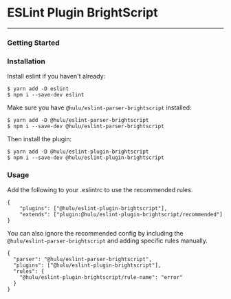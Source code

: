 # ESLint Plugin BrightScript
---

### Getting Started

### Installation
Install eslint if you haven't already:
```
$ yarn add -D eslint
$ npm i --save-dev eslint
```

Make sure you have `@hulu/eslint-parser-brightscript` installed:
```
$ yarn add -D @hulu/eslint-parser-brightscript
$ npm i --save-dev @hulu/eslint-parser-brightscript
```

Then install the plugin:

```
$ yarn add -D @hulu/eslint-plugin-brightscript
$ npm i --save-dev @hulu/eslint-plugin-brightscript
```

### Usage
Add the following to your .eslintrc to use the recommended rules.
```
{
    "plugins": ["@hulu/eslint-plugin-brightscript"],
    "extends": ["plugin:@hulu/eslint-plugin-brightscript/recommended"]
}
```

You can also ignore the recommended config by including the `@hulu/eslint-parser-brightscript`
and adding specific rules manually.

```
{
  "parser": "@hulu/eslint-parser-brightscript",
  "plugins": ["@hulu/eslint-plugin-brightscript"],
  "rules": {
    "@hulu/eslint-plugin-brightscript/rule-name": "error"
  }
}
```



